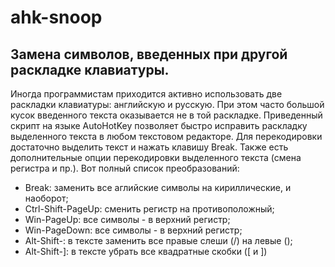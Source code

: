 # ahk-snoop
## Замена символов, введенных при другой раскладке клавиатуры.
Иногда программистам приходится активно использовать две раскладки клавиатуры: английскую и русскую. 
При этом часто большой кусок введенного текста оказывается не в той раскладке.
Приведенный скрипт на языке AutoHotKey позволяет быстро исправить раскладку выделенного текста в любом текстовом редакторе.
Для перекодировки достаточно выделить текст и нажать клавишу Break.
Также есть дополнительные опции перекодировки выделенного текста (смена регистра и пр.). Вот полный список преобразований:
- Break:	заменить все аглийские символы на кириллические, и наоборот;
- Ctrl-Shift-PageUp:	сменить регистр на противоположный;
- Win-PageUp:	все символы - в верхний регистр;
- Win-PageDown:	все символы - в верхний регистр;
- Alt-Shift-\:	в тексте заменить все правые слеши (/) на левые (\);
- Alt-Shift-]:	в тексте убрать все квадратные скобки (\[ и \])